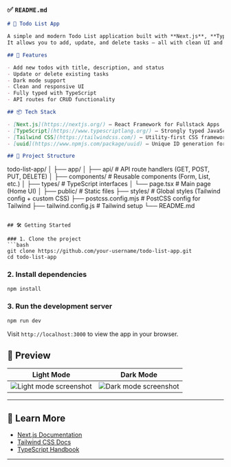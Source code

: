 ### ✅ `README.md`

```markdown
# 📝 Todo List App

A simple and modern Todo List application built with **Next.js**, **TypeScript**, and **Tailwind CSS**.  
It allows you to add, update, and delete tasks — all with clean UI and dynamic theming (light/dark mode).

## 🚀 Features

- Add new todos with title, description, and status
- Update or delete existing tasks
- Dark mode support
- Clean and responsive UI
- Fully typed with TypeScript
- API routes for CRUD functionality

## 📦 Tech Stack

- [Next.js](https://nextjs.org/) – React Framework for Fullstack Apps
- [TypeScript](https://www.typescriptlang.org/) – Strongly typed JavaScript
- [Tailwind CSS](https://tailwindcss.com/) – Utility-first CSS framework
- [uuid](https://www.npmjs.com/package/uuid) – Unique ID generation for todos

## 📂 Project Structure

```
todo-list-app/
│
├── app/
│   ├── api/            # API route handlers (GET, POST, PUT, DELETE)
│   ├── components/     # Reusable components (Form, List, etc.)
│   ├── types/          # TypeScript interfaces
│   └── page.tsx        # Main page (Home UI)
│
├── public/             # Static files
├── styles/             # Global styles (Tailwind config + custom CSS)
├── postcss.config.mjs  # PostCSS config for Tailwind
├── tailwind.config.js  # Tailwind setup
└── README.md
```

## 🛠️ Getting Started

### 1. Clone the project
```bash
git clone https://github.com/your-username/todo-list-app.git
cd todo-list-app
```

### 2. Install dependencies
```bash
npm install
```

### 3. Run the development server
```bash
npm run dev
```

Visit `http://localhost:3000` to view the app in your browser.

## 📸 Preview

| Light Mode                          | Dark Mode                           |
|------------------------------------|-------------------------------------|
| ![Light mode screenshot](light.png) | ![Dark mode screenshot](dark.png)   |


---

## 🧠 Learn More

- [Next.js Documentation](https://nextjs.org/docs)
- [Tailwind CSS Docs](https://tailwindcss.com/docs)
- [TypeScript Handbook](https://www.typescriptlang.org/docs/)

---
